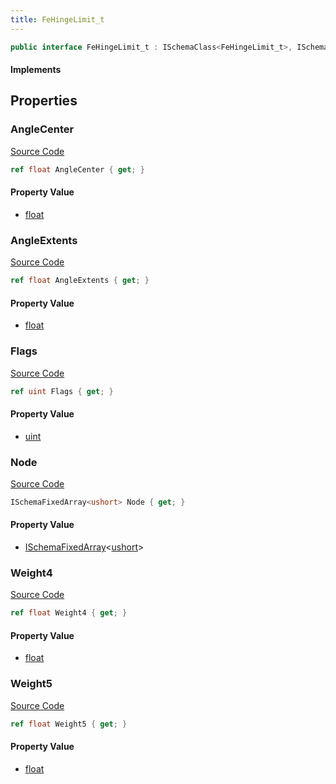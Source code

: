 ```yaml
---
title: FeHingeLimit_t
---
```


```csharp
public interface FeHingeLimit_t : ISchemaClass<FeHingeLimit_t>, ISchemaField, ISchemaClass, INativeHandle
```

#### Implements

## Properties

### AngleCenter

[Source Code](https://github.com/swiftly-solution/swiftlys2/blob/main/managed/src/SwiftlyS2.Generated/Schemas/Interfaces/FeHingeLimit_t.cs#L25)

```csharp
ref float AngleCenter { get; }
```

#### Property Value

- [float](https://learn.microsoft.com/dotnet/api/system.single)

### AngleExtents

[Source Code](https://github.com/swiftly-solution/swiftlys2/blob/main/managed/src/SwiftlyS2.Generated/Schemas/Interfaces/FeHingeLimit_t.cs#L27)

```csharp
ref float AngleExtents { get; }
```

#### Property Value

- [float](https://learn.microsoft.com/dotnet/api/system.single)

### Flags

[Source Code](https://github.com/swiftly-solution/swiftlys2/blob/main/managed/src/SwiftlyS2.Generated/Schemas/Interfaces/FeHingeLimit_t.cs#L19)

```csharp
ref uint Flags { get; }
```

#### Property Value

- [uint](https://learn.microsoft.com/dotnet/api/system.uint32)

### Node

[Source Code](https://github.com/swiftly-solution/swiftlys2/blob/main/managed/src/SwiftlyS2.Generated/Schemas/Interfaces/FeHingeLimit_t.cs#L17)

```csharp
ISchemaFixedArray<ushort> Node { get; }
```

#### Property Value

- [ISchemaFixedArray](/docs/api/shared/schemas/ischemafixedarray-1)<[ushort](https://learn.microsoft.com/dotnet/api/system.uint16)>

### Weight4

[Source Code](https://github.com/swiftly-solution/swiftlys2/blob/main/managed/src/SwiftlyS2.Generated/Schemas/Interfaces/FeHingeLimit_t.cs#L21)

```csharp
ref float Weight4 { get; }
```

#### Property Value

- [float](https://learn.microsoft.com/dotnet/api/system.single)

### Weight5

[Source Code](https://github.com/swiftly-solution/swiftlys2/blob/main/managed/src/SwiftlyS2.Generated/Schemas/Interfaces/FeHingeLimit_t.cs#L23)

```csharp
ref float Weight5 { get; }
```

#### Property Value

- [float](https://learn.microsoft.com/dotnet/api/system.single)

